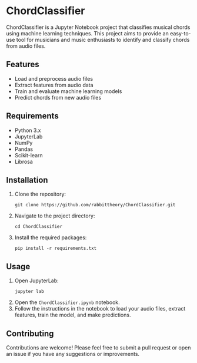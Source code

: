 # ChordClassifier

ChordClassifier is a Jupyter Notebook project that classifies musical chords using machine learning techniques. This project aims to provide an easy-to-use tool for musicians and music enthusiasts to identify and classify chords from audio files.

## Features

- Load and preprocess audio files
- Extract features from audio data
- Train and evaluate machine learning models
- Predict chords from new audio files

## Requirements

- Python 3.x
- JupyterLab
- NumPy
- Pandas
- Scikit-learn
- Librosa

## Installation

1. Clone the repository:
   ```
   git clone https://github.com/rabbittheory/ChordClassifier.git
   ```
2. Navigate to the project directory:
   ```
   cd ChordClassifier
   ```
3. Install the required packages:
   ```
   pip install -r requirements.txt
   ```

## Usage

1. Open JupyterLab:
   ```
   jupyter lab
   ```
2. Open the `ChordClassifier.ipynb` notebook.
3. Follow the instructions in the notebook to load your audio files, extract features, train the model, and make predictions.

## Contributing

Contributions are welcome! Please feel free to submit a pull request or open an issue if you have any suggestions or improvements.
